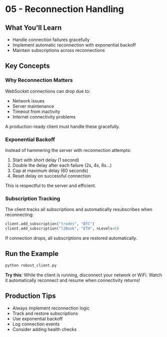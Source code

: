 # 05 - Reconnection Handling

## What You'll Learn
- Handle connection failures gracefully
- Implement automatic reconnection with exponential backoff
- Maintain subscriptions across reconnections

## Key Concepts

### Why Reconnection Matters
WebSocket connections can drop due to:
- Network issues
- Server maintenance
- Timeout from inactivity
- Internet connectivity problems

A production-ready client must handle these gracefully.

### Exponential Backoff
Instead of hammering the server with reconnection attempts:
1. Start with short delay (1 second)
2. Double the delay after each failure (2s, 4s, 8s...)
3. Cap at maximum delay (60 seconds)
4. Reset delay on successful connection

This is respectful to the server and efficient.

### Subscription Tracking
The client tracks all subscriptions and automatically resubscribes when reconnecting:
```python
client.add_subscription("trades", "BTC")
client.add_subscription("l2Book", "ETH", nLevels=5)
```

If connection drops, all subscriptions are restored automatically.

## Run the Example
```bash
python robust_client.py
```

**Try this**: While the client is running, disconnect your network or WiFi. Watch it automatically reconnect and resume when connectivity returns!

## Production Tips
- Always implement reconnection logic
- Track and restore subscriptions
- Use exponential backoff
- Log connection events
- Consider adding health checks